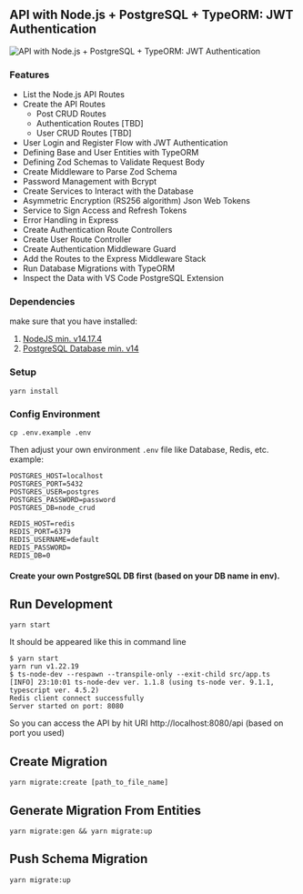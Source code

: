 ## API with Node.js + PostgreSQL + TypeORM: JWT Authentication

![API with Node.js + PostgreSQL + TypeORM: JWT Authentication](https://codevoweb.com/wp-content/uploads/2022/05/API-with-Node.js-PostgreSQL-TypeORM-JWT-Authentication.webp)

### Features

- List the Node.js API Routes
- Create the API Routes
  - Post CRUD Routes
  - Authentication Routes [TBD]
  - User CRUD Routes [TBD]
- User Login and Register Flow with JWT Authentication
- Defining Base and User Entities with TypeORM
- Defining Zod Schemas to Validate Request Body
- Create Middleware to Parse Zod Schema
- Password Management with Bcrypt
- Create Services to Interact with the Database
- Asymmetric Encryption (RS256 algorithm) Json Web Tokens
- Service to Sign Access and Refresh Tokens
- Error Handling in Express
- Create Authentication Route Controllers
- Create User Route Controller
- Create Authentication Middleware Guard
- Add the Routes to the Express Middleware Stack
- Run Database Migrations with TypeORM
- Inspect the Data with VS Code PostgreSQL Extension


### Dependencies
make sure that you have installed:
1. [NodeJS min. v14.17.4](https://nodejs.org/en)
2. [PostgreSQL Database min. v14](https://www.postgresql.org/download/)

### Setup
```
yarn install
```

### Config Environment
```
cp .env.example .env
```
Then adjust your own environment `.env` file like Database, Redis, etc.
example:
```
POSTGRES_HOST=localhost
POSTGRES_PORT=5432
POSTGRES_USER=postgres
POSTGRES_PASSWORD=password
POSTGRES_DB=node_crud

REDIS_HOST=redis
REDIS_PORT=6379
REDIS_USERNAME=default
REDIS_PASSWORD=
REDIS_DB=0
```

#### Create your own PostgreSQL DB first (based on your DB name in env).

## Run Development
```
yarn start
```
It should be appeared like this in command line
```
$ yarn start
yarn run v1.22.19
$ ts-node-dev --respawn --transpile-only --exit-child src/app.ts
[INFO] 23:10:01 ts-node-dev ver. 1.1.8 (using ts-node ver. 9.1.1, typescript ver. 4.5.2)
Redis client connect successfully
Server started on port: 8080
```
So you can access the API by hit URI http://localhost:8080/api (based on port you used)

## Create Migration
```
yarn migrate:create [path_to_file_name]
```

## Generate Migration From Entities
```
yarn migrate:gen && yarn migrate:up
```

## Push Schema Migration
```
yarn migrate:up
```
